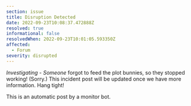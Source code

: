 ```yaml
---
section: issue
title: Disruption Detected
date: 2022-09-23T10:08:37.472888Z
resolved: true
informational: false
resolvedWhen: 2022-09-23T10:01:05.593350Z
affected:
  - Forum
severity: disrupted
---
```

*Investigating* - _Someone_ forgot to feed the plot bunnies, so they stopped working! (Sorry.) This incident post will be updated once we have more information. Hang tight!

This is an automatic post by a monitor bot.
        
